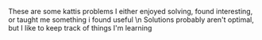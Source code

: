 These are some kattis problems I either enjoyed solving, found interesting, or taught me something i found useful \n
Solutions probably aren't optimal, but I like to keep track of things I'm learning
